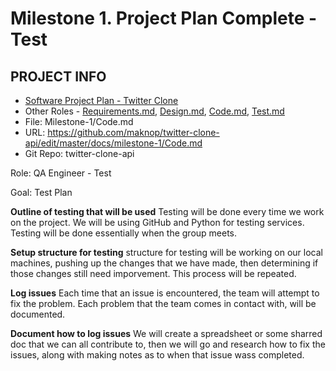 # Milestone 1. Project Plan Complete - Test

## PROJECT INFO
- [Software Project Plan - Twitter Clone](https://github.com/maknop/twitter-clone-api)
- Other Roles - [Requirements.md](https://github.com/maknop/twitter-clone-api/blob/master/docs/milestone-1/Requirements.md), 
                [Design.md](https://github.com/maknop/twitter-clone-api/blob/master/docs/milestone-1/Design.md), 
                [Code.md](https://github.com/maknop/twitter-clone-api/edit/master/docs/milestone-1/Code.md), 
                [Test.md](https://github.com/maknop/twitter-clone-api/blob/master/docs/milestone-1/Test.md)
- File: Milestone-1/Code.md
- URL: https://github.com/maknop/twitter-clone-api/edit/master/docs/milestone-1/Code.md
- Git Repo: twitter-clone-api


Role: QA Engineer - Test

Goal: Test Plan

**Outline of testing that will be used**
 Testing will be done every time we work on the project. We will be using GitHub and Python for testing services. Testing will be done essentially when the group meets. 

**Setup structure for testing**
 structure for testing will be working on our local machines, pushing up the changes that we have made, then determining if those changes still need imporvement. This process will be repeated.

**Log issues**
 Each time that an issue is encountered, the team will attempt to fix the problem. Each problem that the team comes in contact with, will be documented. 

**Document how to log issues**
 We will create a spreadsheet or some sharred doc that we can all contribute to, then we will go and research how to fix the issues, along with making notes as to when that issue wass completed. 
